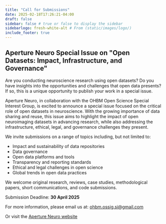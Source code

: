 ```yaml
---
title: "Call for Submissions"
date: 2025-02-18T17:26:21-04:00
draft: false
sidebar: false # true or false to display the sidebar
sidebarlogo: fresh-white-alt # From (static/images/logo/)
include_footer: true
---
```


## Aperture Neuro Special Issue on "Open Datasets: Impact, Infrastructure, and Governance"

Are you conducting neuroscience research using open datasets? Do you have insights into the opportunities and challenges that open data presents? If so, this is a unique opportunity to publish your work in a special issue.

Aperture Neuro, in collaboration with the OHBM Open Science Special Interest Group, is excited to announce a special issue focused on the critical role of open datasets in neuroscience. With the growing importance of data sharing and reuse, this issue aims to highlight the impact of open neuroimaging datasets in advancing research, while also addressing the infrastructure, ethical, legal, and governance challenges they present.

We invite submissions on a range of topics including, but not limited to:

+ Impact and sustainability of data repositories
+ Data governance
+ Open data platforms and tools
+ Transparency and reporting standards
+ Ethical and legal challenges in open science
+ Global trends in open data practices

We welcome original research, reviews, case studies, methodological papers, short communications, and code submissions.

Submission Deadline: **30 April 2025**

For more information, please email us at: <ohbm.ossig.si@gmail.com>

Or visit the [Aperture Neuro website](https://apertureneuro.org/pages/731-special-issue#open-datasets-impact-infrastructure-and-governance)


